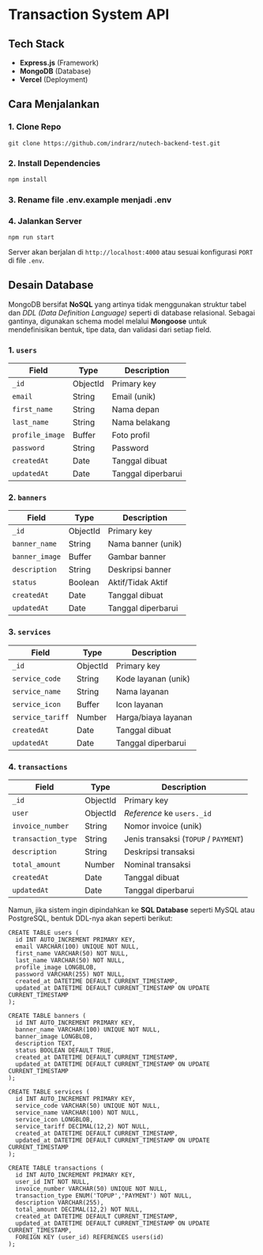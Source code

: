 # Transaction System API
## Tech Stack
- **Express.js** (Framework)
- **MongoDB** (Database)
- **Vercel** (Deployment)

## Cara Menjalankan
### 1. Clone Repo
```
git clone https://github.com/indrarz/nutech-backend-test.git
```
### 2. Install Dependencies
```bash
npm install
```
### 3. Rename file .env.example menjadi .env
### 4. Jalankan Server
```
npm run start
```
Server akan berjalan di `http://localhost:4000` atau sesuai konfigurasi `PORT` di file `.env`.

## Desain Database
MongoDB bersifat **NoSQL** yang artinya tidak menggunakan struktur tabel dan _DDL (Data Definition Language)_ seperti di database relasional.
Sebagai gantinya, digunakan schema model melalui **Mongoose** untuk mendefinisikan bentuk, tipe data, dan validasi dari setiap field.
### 1. `users`
| Field | Type | Description |
|--------|--------|-------------|
| `_id` | ObjectId | Primary key |
| `email` | String | Email (unik) |
| `first_name` | String | Nama depan |
| `last_name` | String | Nama belakang |
| `profile_image` | Buffer | Foto profil |
| `password` | String | Password |
| `createdAt` | Date | Tanggal dibuat |
| `updatedAt` | Date | Tanggal diperbarui |
### 2. `banners`
| Field | Type | Description |
|--------|--------|-------------|
| `_id` | ObjectId | Primary key |
| `banner_name` | String | Nama banner (unik) |
| `banner_image` | Buffer | Gambar banner |
| `description` | String | Deskripsi banner |
| `status` | Boolean | Aktif/Tidak Aktif |
| `createdAt` | Date | Tanggal dibuat |
| `updatedAt` | Date | Tanggal diperbarui |
### 3. `services`
| Field | Type | Description |
|--------|--------|-------------|
| `_id` | ObjectId | Primary key |
| `service_code` | String | Kode layanan (unik) |
| `service_name` | String | Nama layanan |
| `service_icon` | Buffer | Icon layanan |
| `service_tariff` | Number | Harga/biaya layanan |
| `createdAt` | Date | Tanggal dibuat |
| `updatedAt` | Date | Tanggal diperbarui |
### 4. `transactions`
| Field | Type | Description |
|--------|--------|-------------|
| `_id` | ObjectId | Primary key |
| `user` | ObjectId | _Reference_ ke `users._id` |
| `invoice_number` | String | Nomor invoice (unik) |
| `transaction_type` | String | Jenis transaksi (`TOPUP` / `PAYMENT`) |
| `description` | String | Deskripsi transaksi |
| `total_amount` | Number | Nominal transaksi |
| `createdAt` | Date | Tanggal dibuat |
| `updatedAt` | Date | Tanggal diperbarui |

Namun, jika sistem ingin dipindahkan ke **SQL Database** seperti MySQL atau PostgreSQL, bentuk DDL-nya akan seperti berikut:
```
CREATE TABLE users (
  id INT AUTO_INCREMENT PRIMARY KEY,
  email VARCHAR(100) UNIQUE NOT NULL,
  first_name VARCHAR(50) NOT NULL,
  last_name VARCHAR(50) NOT NULL,
  profile_image LONGBLOB,
  password VARCHAR(255) NOT NULL,
  created_at DATETIME DEFAULT CURRENT_TIMESTAMP,
  updated_at DATETIME DEFAULT CURRENT_TIMESTAMP ON UPDATE CURRENT_TIMESTAMP
);

CREATE TABLE banners (
  id INT AUTO_INCREMENT PRIMARY KEY,
  banner_name VARCHAR(100) UNIQUE NOT NULL,
  banner_image LONGBLOB,
  description TEXT,
  status BOOLEAN DEFAULT TRUE,
  created_at DATETIME DEFAULT CURRENT_TIMESTAMP,
  updated_at DATETIME DEFAULT CURRENT_TIMESTAMP ON UPDATE CURRENT_TIMESTAMP
);

CREATE TABLE services (
  id INT AUTO_INCREMENT PRIMARY KEY,
  service_code VARCHAR(50) UNIQUE NOT NULL,
  service_name VARCHAR(100) NOT NULL,
  service_icon LONGBLOB,
  service_tariff DECIMAL(12,2) NOT NULL,
  created_at DATETIME DEFAULT CURRENT_TIMESTAMP,
  updated_at DATETIME DEFAULT CURRENT_TIMESTAMP ON UPDATE CURRENT_TIMESTAMP
);

CREATE TABLE transactions (
  id INT AUTO_INCREMENT PRIMARY KEY,
  user_id INT NOT NULL,
  invoice_number VARCHAR(50) UNIQUE NOT NULL,
  transaction_type ENUM('TOPUP','PAYMENT') NOT NULL,
  description VARCHAR(255),
  total_amount DECIMAL(12,2) NOT NULL,
  created_at DATETIME DEFAULT CURRENT_TIMESTAMP,
  updated_at DATETIME DEFAULT CURRENT_TIMESTAMP ON UPDATE CURRENT_TIMESTAMP,
  FOREIGN KEY (user_id) REFERENCES users(id)
);

```